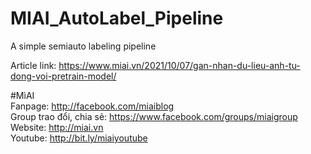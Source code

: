 # MIAI_AutoLabel_Pipeline
A simple semiauto labeling pipeline


Article link:  https://www.miai.vn/2021/10/07/gan-nhan-du-lieu-anh-tu-dong-voi-pretrain-model/

#MìAI <br>
Fanpage: http://facebook.com/miaiblog<br>
Group trao đổi, chia sẻ: https://www.facebook.com/groups/miaigroup<br>
Website: http://miai.vn<br>
Youtube: http://bit.ly/miaiyoutube<br>
